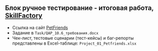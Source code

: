 ## Блок ручное тестирование - итоговая работа, [SkillFactory](https://skillfactory.ru/)
- Ссылка на сайт [PetFriends](http://158.160.56.133/app/pets)
- Задание в `Task/QAP_10.6_требования.docx`
- Чек-лист, тестовые сценарии (тест-кейсы) и баг-репорты представлены в Excel-таблице: `Project_01_Petfriends.xlsx`

